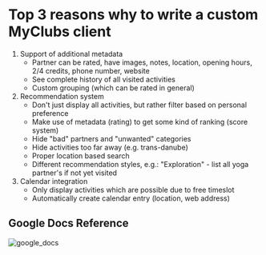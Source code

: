
# Top 3 reasons why to write a custom MyClubs client

1. Support of additional metadata
    * Partner can be rated, have images, notes, location, opening hours, 2/4 credits, phone number, website
    * See complete history of all visited activities
    * Custom grouping (which can be rated in general)
1. Recommendation system
    * Don't just display all activities, but rather filter based on personal preference
    * Make use of metadata (rating) to get some kind of ranking (score system)
    * Hide "bad" partners and "unwanted" categories
    * Hide activities too far away (e.g. trans-danube)
    * Proper location based search
    * Different recommendation styles, e.g.: "Exploration" - list all yoga partner's if not yet visited
1. Calendar integration
    * Only display activities which are possible due to free timeslot
    * Automatically create calendar entry (location, web address)

## Google Docs Reference

![google_docs](https://github.com/christophpickl/UltimateKotlinWorkshop/blob/master/doc/img/google_docs.png "Google Docs")
